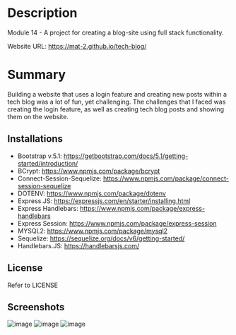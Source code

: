 # Description

Module 14 - A project for creating a blog-site using full stack functionality.

Website URL: https://mat-2.github.io/tech-blog/

# Summary

Building a website that uses a login feature and creating new posts within a tech blog was a lot of fun, yet challenging. The challenges that I faced was creating the login feature, as well as creating tech blog posts and showing them on the website.

## Installations

- Bootstrap v.5.1: https://getbootstrap.com/docs/5.1/getting-started/introduction/
- BCrypt: https://www.npmjs.com/package/bcrypt
- Connect-Session-Sequelize: https://www.npmjs.com/package/connect-session-sequelize
- DOTENV: https://www.npmjs.com/package/dotenv
- Express.JS: https://expressjs.com/en/starter/installing.html
- Express Handlebars: https://www.npmjs.com/package/express-handlebars
- Express Session: https://www.npmjs.com/package/express-session
- MYSQL2: https://www.npmjs.com/package/mysql2
- Sequelize: https://sequelize.org/docs/v6/getting-started/
- Handlebars.JS: https://handlebarsjs.com/

## License

Refer to LICENSE

## Screenshots
![image](https://github.com/MAT-2/tech-blog/assets/98721159/87915334-9dca-4b4a-a9f6-92194dc47a01)
![image](https://github.com/MAT-2/tech-blog/assets/98721159/7c84f624-2673-47a7-9d03-ef8778962a43)
![image](https://github.com/MAT-2/tech-blog/assets/98721159/a464819c-0371-4466-ad41-8459e4cdf9a2)


